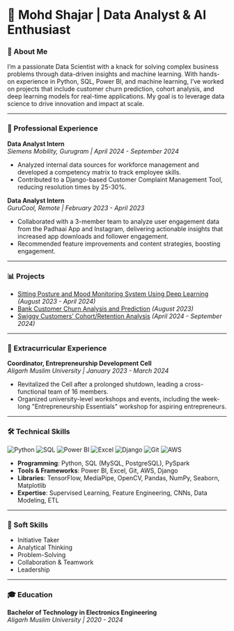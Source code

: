 # 💼 Mohd Shajar | Data Analyst & AI Enthusiast

### 🚀 About Me
I’m a passionate Data Scientist with a knack for solving complex business problems through data-driven insights and machine learning. With hands-on experience in Python, SQL, Power BI, and machine learning, I’ve worked on projects that include customer churn prediction, cohort analysis, and deep learning models for real-time applications. My goal is to leverage data science to drive innovation and impact at scale.

---

### 💼 Professional Experience

**Data Analyst Intern**  
*Siemens Mobility, Gurugram | April 2024 - September 2024*  
- Analyzed internal data sources for workforce management and developed a competency matrix to track employee skills.  
- Contributed to a Django-based Customer Complaint Management Tool, reducing resolution times by 25-30%.

**Data Analyst Intern**  
*GuruCool, Remote | February 2023 - April 2023*  
- Collaborated with a 3-member team to analyze user engagement data from the Padhaai App and Instagram, delivering actionable insights that increased app downloads and follower engagement.  
- Recommended feature improvements and content strategies, boosting engagement.

---

### 📊 Projects

- [Sitting Posture and Mood Monitoring System Using Deep Learning](https://github.com/Shajar87/Posture-Mood-Monitoring-System-Using-Deep-Learning) *(August 2023 - April 2024)*
- [Bank Customer Churn Analysis and Prediction](https://github.com/Shajar87/Customer_Churn_EDA_Prediction) *(August 2023)*
- [Swiggy Customers’ Cohort/Retention Analysis](https://github.com/Shajar87/SQL-Projects/blob/main/Swiggy%20Case%20Study%20README.md) *(April 2024 - September 2024)*

---

### 🌟 Extracurricular Experience

**Coordinator, Entrepreneurship Development Cell**  
*Aligarh Muslim University | January 2023 - March 2024*  
- Revitalized the Cell after a prolonged shutdown, leading a cross-functional team of 16 members.  
- Organized university-level workshops and events, including the week-long "Entrepreneurship Essentials" workshop for aspiring entrepreneurs.

---

### 🛠️ Technical Skills

![Python](https://img.shields.io/badge/Python-3776AB?style=for-the-badge&logo=python&logoColor=white)
![SQL](https://img.shields.io/badge/SQL-4479A1?style=for-the-badge&logo=postgresql&logoColor=white)
![Power BI](https://img.shields.io/badge/PowerBI-F2C811?style=for-the-badge&logo=powerbi&logoColor=white)
![Excel](https://img.shields.io/badge/Excel-217346?style=for-the-badge&logo=microsoft-excel&logoColor=white)
![Django](https://img.shields.io/badge/Django-092E20?style=for-the-badge&logo=django&logoColor=white)
![Git](https://img.shields.io/badge/Git-F05032?style=for-the-badge&logo=git&logoColor=white)
![AWS](https://img.shields.io/badge/AWS-FF9900?style=for-the-badge&logo=amazonaws&logoColor=white)

- **Programming**: Python, SQL (MySQL, PostgreSQL), PySpark
- **Tools & Frameworks**: Power BI, Excel, Git, AWS, Django
- **Libraries**: TensorFlow, MediaPipe, OpenCV, Pandas, NumPy, Seaborn, Matplotlib
- **Expertise**: Supervised Learning, Feature Engineering, CNNs, Data Modeling, ETL

---

### 🤝 Soft Skills

- Initiative Taker  
- Analytical Thinking  
- Problem-Solving  
- Collaboration & Teamwork  
- Leadership

---

### 🎓 Education

**Bachelor of Technology in Electronics Engineering**  
*Aligarh Muslim University | 2020 - 2024*
